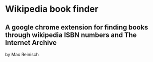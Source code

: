 # Wikipedia book finder
## A google chrome extension for finding books through wikipedia ISBN numbers and The Internet Archive
by Max Reinisch
